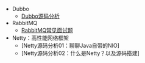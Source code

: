 - Dubbo
  - [Dubbo源码分析](./中间件/Dubbo/Dubbo一套解决.md)
- RabbitMQ
  - [RabbitMQ常见面试题](./中间件/RabbitMQ/RabbitMQ.md)
- Netty：高性能网络框架
  - [Netty源码分析01：聊聊Java自带的NIO]
  - [Netty源码分析02：什么是Netty？以及源码搭建]


